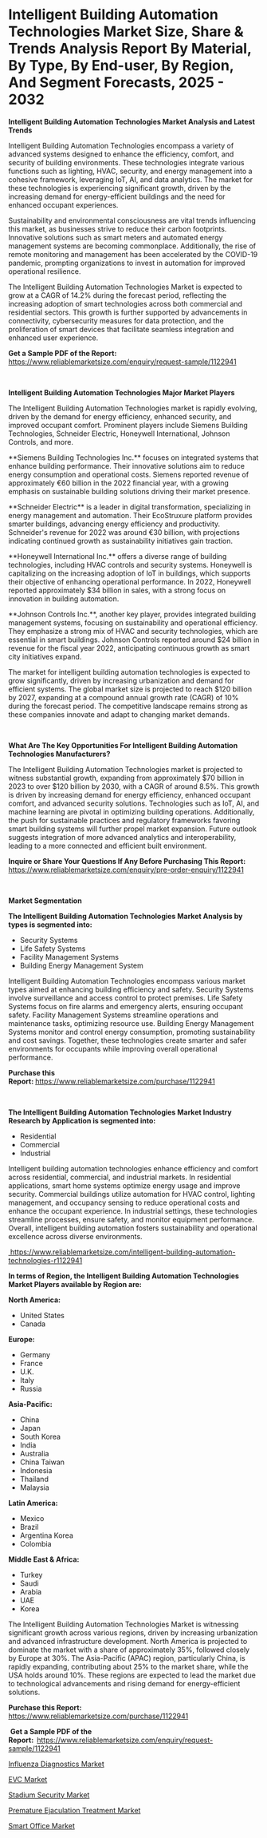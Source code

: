 <p><h1>Intelligent Building Automation Technologies Market Size, Share & Trends Analysis Report By Material, By Type, By End-user, By Region, And Segment Forecasts, 2025 - 2032</h1></p><p><strong>Intelligent Building Automation Technologies Market Analysis and Latest Trends</strong></p>
<p><p>Intelligent Building Automation Technologies encompass a variety of advanced systems designed to enhance the efficiency, comfort, and security of building environments. These technologies integrate various functions such as lighting, HVAC, security, and energy management into a cohesive framework, leveraging IoT, AI, and data analytics. The market for these technologies is experiencing significant growth, driven by the increasing demand for energy-efficient buildings and the need for enhanced occupant experiences.</p><p>Sustainability and environmental consciousness are vital trends influencing this market, as businesses strive to reduce their carbon footprints. Innovative solutions such as smart meters and automated energy management systems are becoming commonplace. Additionally, the rise of remote monitoring and management has been accelerated by the COVID-19 pandemic, prompting organizations to invest in automation for improved operational resilience.</p><p>The Intelligent Building Automation Technologies Market is expected to grow at a CAGR of 14.2% during the forecast period, reflecting the increasing adoption of smart technologies across both commercial and residential sectors. This growth is further supported by advancements in connectivity, cybersecurity measures for data protection, and the proliferation of smart devices that facilitate seamless integration and enhanced user experience.</p></p>
<p><strong>Get a Sample PDF of the Report:&nbsp;</strong> <a href="https://www.reliablemarketsize.com/enquiry/request-sample/1122941?utm_campaign=1895&utm_medium=2&utm_source=Github&utm_content=ia&utm_term=06032025&utm_id=intelligent-building-automation-technologies">https://www.reliablemarketsize.com/enquiry/request-sample/1122941</a></p>
<p>&nbsp;</p>
<p><strong>Intelligent Building Automation Technologies Major Market Players</strong></p>
<p><p>The Intelligent Building Automation Technologies market is rapidly evolving, driven by the demand for energy efficiency, enhanced security, and improved occupant comfort. Prominent players include Siemens Building Technologies, Schneider Electric, Honeywell International, Johnson Controls, and more.</p><p>**Siemens Building Technologies Inc.** focuses on integrated systems that enhance building performance. Their innovative solutions aim to reduce energy consumption and operational costs. Siemens reported revenue of approximately €60 billion in the 2022 financial year, with a growing emphasis on sustainable building solutions driving their market presence.</p><p>**Schneider Electric** is a leader in digital transformation, specializing in energy management and automation. Their EcoStruxure platform provides smarter buildings, advancing energy efficiency and productivity. Schneider's revenue for 2022 was around €30 billion, with projections indicating continued growth as sustainability initiatives gain traction.</p><p>**Honeywell International Inc.** offers a diverse range of building technologies, including HVAC controls and security systems. Honeywell is capitalizing on the increasing adoption of IoT in buildings, which supports their objective of enhancing operational performance. In 2022, Honeywell reported approximately $34 billion in sales, with a strong focus on innovation in building automation.</p><p>**Johnson Controls Inc.**, another key player, provides integrated building management systems, focusing on sustainability and operational efficiency. They emphasize a strong mix of HVAC and security technologies, which are essential in smart buildings. Johnson Controls reported around $24 billion in revenue for the fiscal year 2022, anticipating continuous growth as smart city initiatives expand.</p><p>The market for intelligent building automation technologies is expected to grow significantly, driven by increasing urbanization and demand for efficient systems. The global market size is projected to reach $120 billion by 2027, expanding at a compound annual growth rate (CAGR) of 10% during the forecast period. The competitive landscape remains strong as these companies innovate and adapt to changing market demands.</p></p>
<p>&nbsp;</p>
<p><strong>What Are The Key Opportunities For Intelligent Building Automation Technologies Manufacturers?</strong></p>
<p><p>The Intelligent Building Automation Technologies market is projected to witness substantial growth, expanding from approximately $70 billion in 2023 to over $120 billion by 2030, with a CAGR of around 8.5%. This growth is driven by increasing demand for energy efficiency, enhanced occupant comfort, and advanced security solutions. Technologies such as IoT, AI, and machine learning are pivotal in optimizing building operations. Additionally, the push for sustainable practices and regulatory frameworks favoring smart building systems will further propel market expansion. Future outlook suggests integration of more advanced analytics and interoperability, leading to a more connected and efficient built environment.</p></p>
<p><strong>Inquire or Share Your Questions If Any Before Purchasing This Report:</strong> <a href="https://www.reliablemarketsize.com/enquiry/pre-order-enquiry/1122941?utm_campaign=1895&utm_medium=2&utm_source=Github&utm_content=ia&utm_term=06032025&utm_id=intelligent-building-automation-technologies">https://www.reliablemarketsize.com/enquiry/pre-order-enquiry/1122941</a></p>
<p>&nbsp;</p>
<p><strong>Market Segmentation</strong></p>
<p><strong>The Intelligent Building Automation Technologies Market Analysis by types is segmented into:</strong></p>
<p><ul><li>Security Systems</li><li>Life Safety Systems</li><li>Facility Management Systems</li><li>Building Energy Management System</li></ul></p>
<p><p>Intelligent Building Automation Technologies encompass various market types aimed at enhancing building efficiency and safety. Security Systems involve surveillance and access control to protect premises. Life Safety Systems focus on fire alarms and emergency alerts, ensuring occupant safety. Facility Management Systems streamline operations and maintenance tasks, optimizing resource use. Building Energy Management Systems monitor and control energy consumption, promoting sustainability and cost savings. Together, these technologies create smarter and safer environments for occupants while improving overall operational performance.</p></p>
<p><strong>Purchase this Report:&nbsp;</strong><a href="https://www.reliablemarketsize.com/purchase/1122941?utm_campaign=1895&utm_medium=2&utm_source=Github&utm_content=ia&utm_term=06032025&utm_id=intelligent-building-automation-technologies">https://www.reliablemarketsize.com/purchase/1122941</a></p>
<p>&nbsp;</p>
<p><strong>The Intelligent Building Automation Technologies Market Industry Research by Application is segmented into:</strong></p>
<p><ul><li>Residential</li><li>Commercial</li><li>Industrial</li></ul></p>
<p><p>Intelligent building automation technologies enhance efficiency and comfort across residential, commercial, and industrial markets. In residential applications, smart home systems optimize energy usage and improve security. Commercial buildings utilize automation for HVAC control, lighting management, and occupancy sensing to reduce operational costs and enhance the occupant experience. In industrial settings, these technologies streamline processes, ensure safety, and monitor equipment performance. Overall, intelligent building automation fosters sustainability and operational excellence across diverse environments.</p></p>
<p><a href="https://www.reliablemarketsize.com/intelligent-building-automation-technologies-r1122941?utm_campaign=1895&utm_medium=2&utm_source=Github&utm_content=ia&utm_term=06032025&utm_id=intelligent-building-automation-technologies">&nbsp;https://www.reliablemarketsize.com/intelligent-building-automation-technologies-r1122941</a></p>
<p><strong>In terms of Region, the Intelligent Building Automation Technologies Market Players available by Region are:</strong></p>
<p>
    <p> <strong> North America: </strong>
        <ul>
            <li>United States</li>
            <li>Canada</li>
        </ul>
        </p> 
    <p> <strong> Europe: </strong>
        <ul>
            <li>Germany</li>
            <li>France</li>
            <li>U.K.</li>
            <li>Italy</li>
            <li>Russia</li>
        </ul>
        </p> 
    <p> <strong> Asia-Pacific: </strong>
        <ul>
            <li>China</li>
            <li>Japan</li>
            <li>South Korea</li>
            <li>India</li>
            <li>Australia</li>
            <li>China Taiwan</li>
            <li>Indonesia</li>
            <li>Thailand</li>
            <li>Malaysia</li>
        </ul>
        </p> 
    <p> <strong> Latin America: </strong>
        <ul>
            <li>Mexico</li>
            <li>Brazil</li>
            <li>Argentina Korea</li>
            <li>Colombia</li>
        </ul>
        </p> 
    <p> <strong> Middle East & Africa: </strong>
        <ul>
            <li>Turkey</li>
            <li>Saudi</li>
            <li>Arabia</li>
            <li>UAE</li>
            <li>Korea</li>
        </ul>
    </p>
    </p>
<p><p>The Intelligent Building Automation Technologies Market is witnessing significant growth across various regions, driven by increasing urbanization and advanced infrastructure development. North America is projected to dominate the market with a share of approximately 35%, followed closely by Europe at 30%. The Asia-Pacific (APAC) region, particularly China, is rapidly expanding, contributing about 25% to the market share, while the USA holds around 10%. These regions are expected to lead the market due to technological advancements and rising demand for energy-efficient solutions.</p></p>
<p><strong>Purchase this Report: </strong><a href="https://www.reliablemarketsize.com/purchase/1122941?utm_campaign=1895&utm_medium=2&utm_source=Github&utm_content=ia&utm_term=06032025&utm_id=intelligent-building-automation-technologies">https://www.reliablemarketsize.com/purchase/1122941</a></p>
<p>&nbsp;<strong>Get a Sample PDF of the Report:&nbsp;&nbsp;</strong><a href="https://www.reliablemarketsize.com/enquiry/request-sample/1122941?utm_campaign=1895&utm_medium=2&utm_source=Github&utm_content=ia&utm_term=06032025&utm_id=intelligent-building-automation-technologies">https://www.reliablemarketsize.com/enquiry/request-sample/1122941</a></p>
<p><strong></strong></p>
<p><p><a href="https://github.com/kelttnandan9/Market-Research-Report-List-1/blob/main/influenza-diagnostics-market.md?utm_campaign=1895&utm_medium=2&utm_source=Github&utm_content=ia&utm_term=06032025&utm_id=intelligent-building-automation-technologies">Influenza Diagnostics Market</a></p><p><a href="https://github.com/linnuripat/Market-Research-Report-List-1/blob/main/evc-market.md?utm_campaign=1895&utm_medium=2&utm_source=Github&utm_content=ia&utm_term=06032025&utm_id=intelligent-building-automation-technologies">EVC Market</a></p><p><a href="https://github.com/bibzmuiko/Market-Research-Report-List-1/blob/main/stadium-security-market.md?utm_campaign=1895&utm_medium=2&utm_source=Github&utm_content=ia&utm_term=06032025&utm_id=intelligent-building-automation-technologies">Stadium Security Market</a></p><p><a href="https://github.com/larotnanonhx/Market-Research-Report-List-1/blob/main/premature-ejaculation-treatment-market.md?utm_campaign=1895&utm_medium=2&utm_source=Github&utm_content=ia&utm_term=06032025&utm_id=intelligent-building-automation-technologies">Premature Ejaculation Treatment Market</a></p><p><a href="https://github.com/borsiflorsfa/Market-Research-Report-List-1/blob/main/smart-office-market.md?utm_campaign=1895&utm_medium=2&utm_source=Github&utm_content=ia&utm_term=06032025&utm_id=intelligent-building-automation-technologies">Smart Office Market</a></p></p>